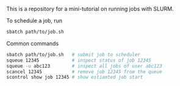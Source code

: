 This is a repository for a mini-tutorial on running jobs with SLURM.

To schedule a job, run
```bash
sbatch path/to/job.sh
```

Common commands
```bash 
sbatch path/to/job.sh   # submit job to scheduler
squeue 12345            # inspect status of job 12345
squeue -u abc123        # inspect all jobs of user abc123
scancel 12345           # remove job 12345 from the queue
scontrol show job 12345 # show estiamted job start
```